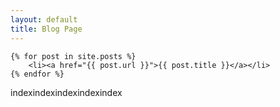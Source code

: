 ```yaml
---
layout: default
title: Blog Page
---
```


	{% for post in site.posts %}
		<li><a href="{{ post.url }}">{{ post.title }}</a></li>
	{% endfor %}
indexindexindexindexindex
